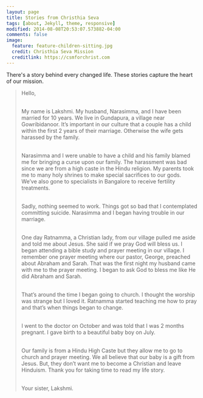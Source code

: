 ```yaml
---
layout: page
title: Stories from Christhia Seva
tags: [about, Jekyll, theme, responsive]
modified: 2014-08-08T20:53:07.573882-04:00
comments: false
image:
  feature: feature-children-sitting.jpg
  credit: Christhia Seva Mission
  creditlink: https://csmforchrist.com
---
```


There's a story behind every changed life.
These stories capture the heart of our mission.

<blockquote>
<p>
Hello,
<br><br>
</p>
<p>
My name is Lakshmi. My husband, Narasimma, and I have been married for 10 years. We live in Gundapura, a village near Gowribidanoor. It’s important in our culture that a couple has a child within the first 2 years of their marriage. Otherwise the wife gets harassed by the family.
<br><br>
</p>
<p>
Narasimma and I were unable to have a child and his family blamed me for bringing a curse upon our family. The harassment was bad since we are from a high caste in the Hindu religion.	 My parents took me to many holy shrines to make special sacrifices to our gods. We’ve also gone to specialists in Bangalore to receive fertility treatments.
<br><br>
</p>
<p>
Sadly, nothing seemed to work. Things got so bad that I contemplated committing suicide. Narasimma and I began having trouble in our marriage.
<br><br>
</p>
<p>
One day Ratnamma, a Christian lady, from our village pulled me aside and told me about Jesus. She said if we pray God will bless us. I began attending a bible study and prayer meeting in our village. I remember one prayer meeting where our pastor, George, preached about Abraham and Sarah. That was the first night my husband came with me to the prayer meeting. I began to ask God to bless me like He did Abraham and Sarah.
<br><br>
</p>
<p>
That’s around the time I began going to church. I thought the worship was strange but I loved it. Ratnamma started teaching me how to pray and that’s when things began to change.
<br><br>
</p>
<p>
I went to the doctor on October and was told that I was 2 months pregnant.  I gave birth to a beautiful baby boy on July.
<br><br>
</p>
<p>
Our family is from a Hindu High Caste but they allow me to go to church and prayer meeting. We all believe that our baby is a gift from Jesus.  But, they don’t want me to become a Christian and leave Hinduism. Thank you for taking time to read my life story.
<br><br>
</p>
<p>
Your sister, Lakshmi.
</p>
</blockquote
